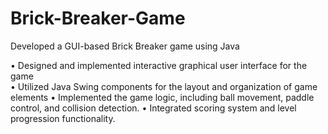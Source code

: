 # Brick-Breaker-Game
Developed a GUI-based Brick Breaker game using Java

•	Designed and implemented interactive graphical user interface for the game                                                               
•	Utilized Java Swing components for the layout and organization of game elements
•	Implemented the game logic, including ball movement, paddle control, and collision detection.
•	Integrated scoring system and level progression functionality.

